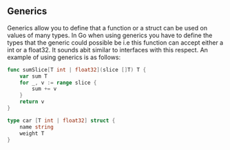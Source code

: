 ## Generics

Generics allow you to define that a function or a struct can be used on values of many types. In Go when using generics you have to define the types that the generic could possible be i.e this function can accept either a int or a float32. It sounds abit similar to interfaces with this respect. An example of using generics is as follows:

```go
func sumSlice[T int | float32](slice []T) T {
    var sum T
    for _, v := range slice {
        sum += v
    }
    return v
}

type car [T int | float32] struct {
    name string
    weight T
}
```
